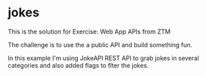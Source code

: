 # jokes

This is the solution for Exercise: Web App APIs from ZTM

The challenge is to use the a public API and build something fun.

In this example I'm using JokeAPI REST API to grab jokes in several categories and also added flags to flter the jokes.
